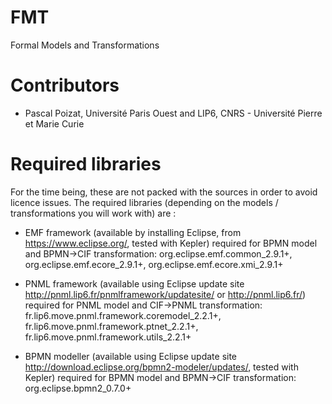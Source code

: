 FMT
===

Formal Models and Transformations

Contributors
============

- Pascal Poizat, Université Paris Ouest and LIP6, CNRS - Université Pierre et Marie Curie

Required libraries
==================

For the time being, these are not packed with the sources in order to avoid licence issues.
The required libraries (depending on the models / transformations you will work with) are :

- EMF framework (available by installing Eclipse, from https://www.eclipse.org/, tested with Kepler)
required for BPMN model and BPMN->CIF transformation: org.eclipse.emf.common_2.9.1+, org.eclipse.emf.ecore_2.9.1+, org.eclipse.emf.ecore.xmi_2.9.1+

- PNML framework (available using Eclipse update site http://pnml.lip6.fr/pnmlframework/updatesite/ or http://pnml.lip6.fr/)
required for PNML model and CIF->PNML transformation: fr.lip6.move.pnml.framework.coremodel_2.2.1+, fr.lip6.move.pnml.framework.ptnet_2.2.1+, fr.lip6.move.pnml.framework.utils_2.2.1+

- BPMN modeller (available using Eclipse update site http://download.eclipse.org/bpmn2-modeler/updates/, tested with Kepler)
required for BPMN model and BPMN->CIF transformation: org.eclipse.bpmn2_0.7.0+
